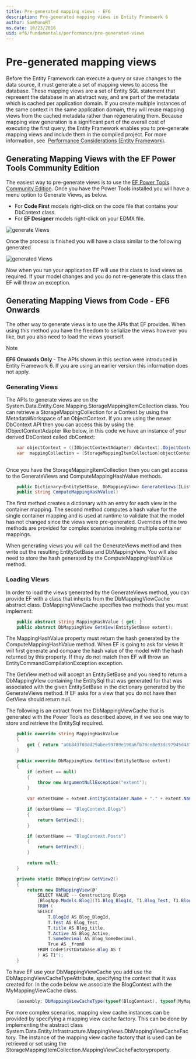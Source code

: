 ```yaml
---
title: Pre-generated mapping views - EF6
description: Pre-generated mapping views in Entity Framework 6
author: SamMonoRT
ms.date: 10/23/2016
uid: ef6/fundamentals/performance/pre-generated-views
---
```

# Pre-generated mapping views
Before the Entity Framework can execute a query or save changes to the data source, it must generate a set of mapping views to access the database. These mapping views are a set of Entity SQL statement that represent the database in an abstract way, and are part of the metadata which is cached per application domain. If you create multiple instances of the same context in the same application domain, they will reuse mapping views from the cached metadata rather than regenerating them. Because mapping view generation is a significant part of the overall cost of executing the first query, the Entity Framework enables you to pre-generate mapping views and include them in the compiled project. For more information, see  [Performance Considerations (Entity Framework)](xref:ef6/fundamentals/performance/perf-whitepaper).

## Generating Mapping Views with the EF Power Tools Community Edition

The easiest way to pre-generate views is to use the [EF Power Tools Community Edition](https://marketplace.visualstudio.com/items?itemName=ErikEJ.EntityFramework6PowerToolsCommunityEdition). Once you have the Power Tools installed you will have a menu option to Generate Views, as below.

-   For **Code First** models right-click on the code file that contains your DbContext class.
-   For **EF Designer** models right-click on your EDMX file.

![generate Views](~/ef6/media/generateviews.png)

Once the process is finished you will have a class similar to the following generated

![generated Views](~/ef6/media/generatedviews.png)

Now when you run your application EF will use this class to load views as required. If your model changes and you do not re-generate this class then EF will throw an exception.

## Generating Mapping Views from Code - EF6 Onwards

The other way to generate views is to use the APIs that EF provides. When using this method you have the freedom to serialize the views however you like, but you also need to load the views yourself.

> [!NOTE]
> **EF6 Onwards Only** - The APIs shown in this section were introduced in Entity Framework 6. If you are using an earlier version this information does not apply.

### Generating Views

The APIs to generate views are on the System.Data.Entity.Core.Mapping.StorageMappingItemCollection class. You can retrieve a StorageMappingCollection for a Context by using the MetadataWorkspace of an ObjectContext. If you are using the newer DbContext API then you can access this by using the IObjectContextAdapter like below, in this code we have an instance of your derived DbContext called dbContext:

``` csharp
    var objectContext = ((IObjectContextAdapter) dbContext).ObjectContext;
    var  mappingCollection = (StorageMappingItemCollection)objectContext.MetadataWorkspace
                                                                        .GetItemCollection(DataSpace.CSSpace);
```

Once you have the StorageMappingItemCollection then you can get access to the GenerateViews and ComputeMappingHashValue methods.

``` csharp
    public Dictionary<EntitySetBase, DbMappingView> GenerateViews(IList<EdmSchemaError> errors)
    public string ComputeMappingHashValue()
```

The first method creates a dictionary with an entry for each view in the container mapping. The second method computes a hash value for the single container mapping and is used at runtime to validate that the model has not changed since the views were pre-generated. Overrides of the two methods are provided for complex scenarios involving multiple container mappings.

When generating views you will call the GenerateViews method and then write out the resulting EntitySetBase and DbMappingView. You will also need to store the hash generated by the ComputeMappingHashValue method.

### Loading Views

In order to load the views generated by the GenerateViews method, you can provide EF with a class that inherits from the DbMappingViewCache abstract class. DbMappingViewCache specifies two methods that you must implement:

``` csharp
    public abstract string MappingHashValue { get; }
    public abstract DbMappingView GetView(EntitySetBase extent);
```

The MappingHashValue property must return the hash generated by the ComputeMappingHashValue method. When EF is going to ask for views it will first generate and compare the hash value of the model with the hash returned by this property. If they do not match then EF will throw an EntityCommandCompilationException exception.

The GetView method will accept an EntitySetBase and you need to return a DbMappingVIew containing the EntitySql that was generated for that was associated with the given EntitySetBase in the dictionary generated by the GenerateViews method. If EF asks for a view that you do not have then GetView should return null.

The following is an extract from the DbMappingViewCache that is generated with the Power Tools as described above, in it we see one way to store and retrieve the EntitySql required.

``` csharp
    public override string MappingHashValue
    {
        get { return "a0b843f03dd29abee99789e190a6fb70ce8e93dc97945d437d9a58fb8e2afd2e"; }
    }

    public override DbMappingView GetView(EntitySetBase extent)
    {
        if (extent == null)
        {
            throw new ArgumentNullException("extent");
        }

        var extentName = extent.EntityContainer.Name + "." + extent.Name;

        if (extentName == "BlogContext.Blogs")
        {
            return GetView2();
        }

        if (extentName == "BlogContext.Posts")
        {
            return GetView3();
        }

        return null;
    }

    private static DbMappingView GetView2()
    {
        return new DbMappingView(@"
            SELECT VALUE -- Constructing Blogs
            [BlogApp.Models.Blog](T1.Blog_BlogId, T1.Blog_Test, T1.Blog_title, T1.Blog_Active, T1.Blog_SomeDecimal)
            FROM (
            SELECT
                T.BlogId AS Blog_BlogId,
                T.Test AS Blog_Test,
                T.title AS Blog_title,
                T.Active AS Blog_Active,
                T.SomeDecimal AS Blog_SomeDecimal,
                True AS _from0
            FROM CodeFirstDatabase.Blog AS T
            ) AS T1");
    }
```

To have EF use your DbMappingViewCache you add use the DbMappingViewCacheTypeAttribute, specifying the context that it was created for. In the code below we associate the BlogContext with the MyMappingViewCache class.

``` csharp
    [assembly: DbMappingViewCacheType(typeof(BlogContext), typeof(MyMappingViewCache))]
```

For more complex scenarios, mapping view cache instances can be provided by specifying a mapping view cache factory. This can be done by implementing the abstract class System.Data.Entity.Infrastructure.MappingViews.DbMappingViewCacheFactory. The instance of the mapping view cache factory that is used can be retrieved or set using the StorageMappingItemCollection.MappingViewCacheFactoryproperty.
